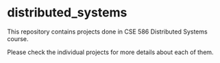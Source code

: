 # distributed_systems
This repository contains projects done in CSE 586 Distributed Systems course.

Please check the individual projects for more details about each of them.
